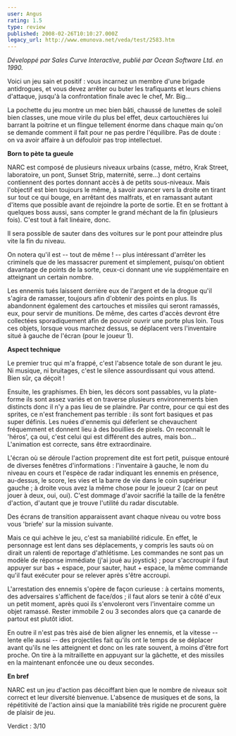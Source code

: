 ```yaml
---
user: Angus
rating: 1.5
type: review
published: 2008-02-26T10:10:27.000Z
legacy_url: http://www.emunova.net/veda/test/2583.htm
---
```

_Développé par Sales Curve Interactive, publié par Ocean Software Ltd. en 1990\._  

  

Voici un jeu sain et positif : vous incarnez un membre d'une brigade antidrogues, et vous devez arrêter ou buter les trafiquants et leurs chiens d'attaque, jusqu'à la confrontation finale avec le chef, Mr. Big...  

  

La pochette du jeu montre un mec bien bâti, chaussé de lunettes de soleil bien classes, une moue virile du plus bel effet, deux cartouchières lui barrant la poitrine et un flingue tellement énorme dans chaque main qu'on se demande comment il fait pour ne pas perdre l'équilibre. Pas de doute : on va avoir affaire à un défouloir pas trop intellectuel.  

  

**Born to pète ta gueule**  

  

NARC est composé de plusieurs niveaux urbains (casse, métro, Krak Street, laboratoire, un pont, Sunset Strip, maternité, serre...) dont certains contiennent des portes donnant accès à de petits sous-niveaux. Mais l'objectif est bien toujours le même, à savoir avancer vers la droite en tirant sur tout ce qui bouge, en arrêtant des malfrats, et en ramassant autant d'items que possible avant de rejoindre la porte de sortie. Et en se frottant à quelques boss aussi, sans compter le grand méchant de la fin (plusieurs fois). C'est tout à fait linéaire, donc.  

Il sera possible de sauter dans des voitures sur le pont pour atteindre plus vite la fin du niveau.  

  

On notera qu'il est -- tout de même ! -- plus intéressant d'arrêter les criminels que de les massacrer purement et simplement, puisqu'on obtient davantage de points de la sorte, ceux-ci donnant une vie supplémentaire en atteignant un certain nombre.  

Les ennemis tués laissent derrière eux de l'argent et de la drogue qu'il s'agira de ramasser, toujours afin d'obtenir des points en plus. Ils abandonnent également des cartouches et missiles qui seront ramassés, eux, pour servir de munitions. De même, des cartes d'accès devront être collectées sporadiquement afin de pouvoir ouvrir une porte plus loin. Tous ces objets, lorsque vous marchez dessus, se déplacent vers l'inventaire situé à gauche de l'écran (pour le joueur 1).  

  

**Aspect technique**  

  

Le premier truc qui m'a frappé, c'est l'absence totale de son durant le jeu. Ni musique, ni bruitages, c'est le silence assourdissant qui vous attend. Bien sûr, ça déçoit !  

  

Ensuite, les graphismes. Eh bien, les décors sont passables, vu la plate-forme ils sont assez variés et on traverse plusieurs environnements bien distincts donc il n'y a pas lieu de se plaindre. Par contre, pour ce qui est des sprites, ce n'est franchement pas terrible : ils sont fort basiques et pas super définis. Les nuées d'ennemis qui déferlent se chevauchent fréquemment et donnent lieu à des bouillies de pixels. On reconnaît le 'héros', ça oui, c'est celui qui est différent des autres, mais bon... L'animation est correcte, sans être extraordinaire.  

  

L'écran où se déroule l'action proprement dite est fort petit, puisque entouré de diverses fenêtres d'informations : l'inventaire à gauche, le nom du niveau en cours et l'espèce de radar indiquant les ennemis en présence, au-dessus, le score, les vies et la barre de vie dans le coin supérieur gauche ; à droite vous avez la même chose pour le joueur 2 (car on peut jouer à deux, oui, oui). C'est dommage d'avoir sacrifié la taille de la fenêtre d'action, d'autant que je trouve l'utilité du radar discutable.  

Des écrans de transition apparaissent avant chaque niveau ou votre boss vous 'briefe' sur la mission suivante.  

  

Mais ce qui achève le jeu, c'est sa maniabilité ridicule. En effet, le personnage est lent dans ses déplacements, y compris les sauts où on dirait un ralenti de reportage d'athlétisme. Les commandes ne sont pas un modèle de réponse immédiate (j'ai joué au joystick) ; pour s'accroupir il faut appuyer sur bas + espace, pour sauter, haut + espace, la même commande qu'il faut exécuter pour se relever après s'être accroupi.  

L'arrestation des ennemis s'opère de façon curieuse : à certains moments, des adversaires s'affichent de face/dos ; il faut alors se tenir à côté d'eux un petit moment, après quoi ils s'envoleront vers l'inventaire comme un objet ramassé. Rester immobile 2 ou 3 secondes alors que ça canarde de partout est plutôt idiot.  

  

En outre il n'est pas très aisé de bien aligner les ennemis, et la vitesse -- lente elle aussi -- des projectiles fait qu'ils ont le temps de se déplacer avant qu'ils ne les atteignent et donc on les rate souvent, à moins d'être fort proche. On tire à la mitraillette en appuyant sur la gâchette, et des missiles en la maintenant enfoncée une ou deux secondes.  

  

**En bref**  

  

NARC est un jeu d'action pas décoiffant bien que le nombre de niveaux soit correct et leur diversité bienvenue. L'absence de musiques et de sons, la répétitivité de l'action ainsi que la maniabilité très rigide ne procurent guère de plaisir de jeu.  

  

Verdict : 3/10